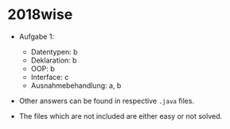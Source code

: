 # 2018wise

- Aufgabe 1: 
    - Datentypen: b
    - Deklaration: b
    - OOP: b
    - Interface: c
    - Ausnahmebehandlung: a, b

- Other answers can be found in respective `.java` files.
- The files which are not included are either easy or not solved.